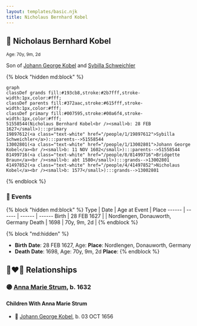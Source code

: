 ```yaml
---
layout: templates/basic.njk
title: Nicholaus Bernhard Kobel
---
```

## 🔵 Nicholaus Bernhard Kobel
<small>Age: 70y, 9m, 2d</small>

Son of [Johann George Kobel](/people/1/13002801) and [Sybilla Schweichler](/people/1/19897612)

{% block "hidden md:block" %}
```mermaid
graph
classDef grands fill:#193cb8,stroke:#2b7fff,stroke-width:1px,color:#fff;
classDef parents fill:#372aac,stroke:#615fff,stroke-width:1px,color:#fff;
classDef primary fill:#007595,stroke:#00a6f4,stroke-width:1px,color:#fff;
51558544(Nicholaus Bernhard Kobel<br /><small>b: 28 FEB 1627</small>):::primary
19897612(<a class="text-white" href="/people/1/19897612">Sybilla Schweichler</a>):::parents-->51558544
13002801(<a class="text-white" href="/people/1/13002801">Johann George Kobel</a><br /><small>b: 11 NOV 1602</small>):::parents-->51558544
81499716(<a class="text-white" href="/people/8/81499716">Bridgette Braun</a><br /><small>b: abt 1580</small>):::grands-->13002801
41497852(<a class="text-white" href="/people/4/41497852">Nicholaus Kobel</a><br /><small>b: 1577</small>):::grands-->13002801
```
{% endblock %}

### 📆 Events

{% block "hidden md:block" %}
Type | Date | Age at Event | Place
------ | ------ | ------ | ------
Birth | 28 FEB 1627 |  | Nordlengen, Donauworth, Germany
Death | 1698 | 70y, 9m, 2d |
{% endblock %}

{% block "md:hidden" %}
- **Birth**
**Date**: 28 FEB 1627, Age:
**Place**: Nordlengen, Donauworth, Germany
- **Death**
**Date**: 1698, Age: 70y, 9m, 2d
**Place**:
{% endblock %}

## 👩‍❤️‍👨 Relationships

### 🟣 [Anna Marie Strum](/people/7/70388532), b. 1632

#### Children With Anna Marie Strum
* 🔵 [Johann George Kobel](/people/9/96923637), b. 03 OCT 1656